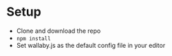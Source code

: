 # Setup

* Clone and download the repo
* ```npm install```
* Set wallaby.js as the default config file in your editor

